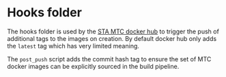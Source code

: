 # Hooks folder

The hooks folder is used by the [STA MTC docker hub](https://hub.docker.com/orgs/stamtc/repositories) to trigger the push of additional tags to the images on creation.  By default docker hub only adds the `latest` tag which has very limited meaning.

The `post_push` script adds the commit hash tag to ensure the set of MTC docker images can be explicitly sourced in the build pipeline.
